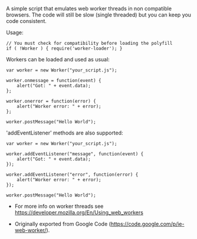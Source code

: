 A simple script that emulates web worker threads in non compatible browsers.
The code will still be slow (single threaded) but you can keep you code consistent.

Usage:
```
// You must check for compatibility before loading the polyfill
if ( !Worker ) { require('worker-loader'); }
```

Workers can be loaded and used as usual:
```
var worker = new Worker("your_script.js");  

worker.onmessage = function(event) {  
	alert("Got: " + event.data);  
};  

worker.onerror = function(error) {  
	alert("Worker error: " + error);  
};

worker.postMessage("Hello World"); 
```

'addEventListener' methods are also supported:

```
var worker = new Worker("your_script.js");

worker.addEventListener("message", function(event) {  
	alert("Got: " + event.data);  
});

worker.addEventListener("error", function(error) {  
	alert("Worker error: " + error);  
});

worker.postMessage("Hello World");
```

- For more info on worker threads see
https://developer.mozilla.org/En/Using_web_workers

- Originally exported from Google Code (https://code.google.com/p/ie-web-worker/).